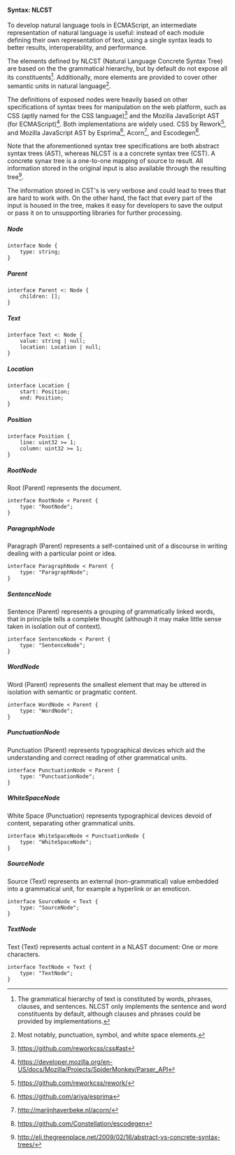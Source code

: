 #### Syntax: NLCST

To develop natural language tools in ECMAScript, an intermediate representation of natural language is useful: instead of each module defining their own representation of text, using a single syntax leads to better results, interoperability, and performance.

The elements defined by NLCST (Natural Language Concrete Syntax Tree) are based on the the grammatical hierarchy, but by default do not expose all its constituents[^1]. Additionally, more elements are provided to cover other semantic units in natural language[^2].

The definitions of exposed nodes were heavily based on other specifications of syntax trees for manipulation on the web platform, such as CSS (aptly named for the CSS language)[^3] and the Mozilla JavaScript AST (for ECMAScript)[^4]. Both implementations are widely used. CSS by Rework[^5], and Mozilla JavaScript AST by Esprima[^6], Acorn[^7], and Escodegen[^8].

Note that the aforementioned syntax tree specifications are both abstract syntax trees (AST), whereas NLCST is a a concrete syntax tree (CST). A concrete synax tree is a one-to-one mapping of source to result. All information stored in the original input is also available through the resulting tree[^9].

The information stored in CST's is very verbose and could lead to trees that are hard to work with. On the other hand, the fact that every part of the input is housed in the tree, makes it easy for developers to save the output or pass it on to unsupporting libraries for further processing.

##### Node
```idl
interface Node {
    type: string;
}
```

##### Parent
```idl
interface Parent <: Node {
    children: [];
}
```

##### Text
```idl
interface Text <: Node {
    value: string | null;
    location: Location | null;
}
```

##### Location
```idl
interface Location {
    start: Position;
    end: Position;
}
```

##### Position
```idl
interface Position {
    line: uint32 >= 1;
    column: uint32 >= 1;
}
```

##### RootNode
Root (Parent) represents the document.

```idl
interface RootNode < Parent {
    type: "RootNode";
}
```

##### ParagraphNode
Paragraph (Parent) represents a self-contained unit of a discourse in writing dealing with a particular point or idea.

```idl
interface ParagraphNode < Parent {
    type: "ParagraphNode";
}
```

##### SentenceNode
Sentence (Parent) represents a grouping of grammatically linked words, that in principle tells a complete thought (although it may make little sense taken in isolation out of context).

```idl
interface SentenceNode < Parent {
    type: "SentenceNode";
}
```

##### WordNode
Word (Parent) represents the smallest element that may be uttered in isolation with semantic or pragmatic content.

```idl
interface WordNode < Parent {
    type: "WordNode";
}
```

##### PunctuationNode
Punctuation (Parent) represents typographical devices which aid the understanding and correct reading of other grammatical units.

```idl
interface PunctuationNode < Parent {
    type: "PunctuationNode";
}
```

##### WhiteSpaceNode
White Space (Punctuation) represents typographical devices devoid of content, separating other grammatical units.

```idl
interface WhiteSpaceNode < PunctuationNode {
    type: "WhiteSpaceNode";
}
```

##### SourceNode
Source (Text) represents an external (non-grammatical) value embedded into a grammatical unit, for example a hyperlink or an emoticon.

```idl
interface SourceNode < Text {
    type: "SourceNode";
}
```

##### TextNode
Text (Text) represents actual content in a NLAST document: One or more characters.

```idl
interface TextNode < Text {
    type: "TextNode";
}
```

[^1]: The grammatical hierarchy of text is constituted by words, phrases, clauses, and sentences. NLCST only implements the sentence and word constituents by default, although clauses and phrases could be provided by implementations.

[^2]: Most notably, punctuation, symbol, and white space elements.

[^3]: https://github.com/reworkcss/css#ast

[^4]: https://developer.mozilla.org/en-US/docs/Mozilla/Projects/SpiderMonkey/Parser_API

[^5]: https://github.com/reworkcss/rework/

[^6]: https://github.com/ariya/esprima

[^7]: http://marijnhaverbeke.nl/acorn/

[^8]: https://github.com/Constellation/escodegen

[^9]: http://eli.thegreenplace.net/2009/02/16/abstract-vs-concrete-syntax-trees/
